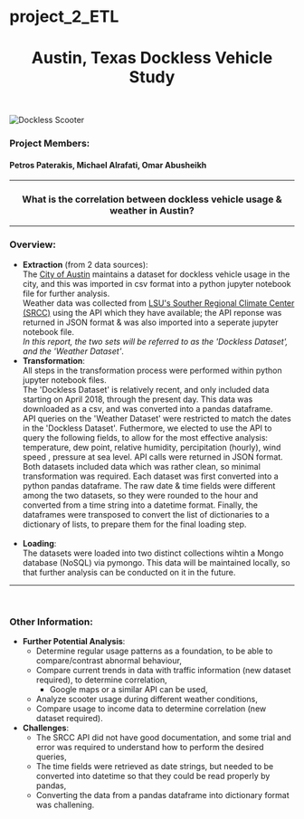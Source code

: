 # project_2_ETL
<h1 align=center> Austin, Texas Dockless Vehicle Study </h1> <br>

![Dockless Scooter](http://s79f01z693v3ecoes3yyjsg1.wpengine.netdna-cdn.com/wp-content/uploads/2018/03/sf.Bird_.0307.jpg) <br>

### Project Members:
#### Petros Paterakis, Michael Alrafati, Omar Abusheikh

<hr><h3 align=center> What is the correlation between dockless vehicle usage & weather in Austin? </h3><hr>

### Overview: 

* **Extraction** (from 2 data sources): <br>
	The [City of Austin](https://data.austintexas.gov/Transportation-and-Mobility/Dockless-Vehicle-Trips/7d8e-dm7r "City of Austin Dataset") maintains a dataset for dockless vehicle usage in the city, and this was imported in csv format into a python jupyter notebook file for further analysis.  
	Weather data was collected from [LSU's Souther Regional Climate Center (SRCC)](http://hrly.lsu.edu/ "Weather API") using the API which they have available; the API reponse was returned in JSON format & was also imported into a seperate jupyter notebook file.  
	*In this report, the two sets will be referred to as the 'Dockless Dataset', and the 'Weather Dataset'*. 
* **Transformation**: <br>
	All steps in the transformation process were performed within python jupyter notebook files.  
	The 'Dockless Dataset' is relatively recent, and only included data starting on April 2018, through the present day.  This data was downloaded as a csv, and was converted into a pandas dataframe.  
	API queries on the 'Weather Dataset' were restricted to match the dates in the 'Dockless Dataset'.  Futhermore, we elected to use the API to query the following fields, to allow for the most effective analysis: temperature, dew point, relative humidity, percipitation (hourly), wind speed , pressure at sea level. API calls were returned in JSON format.  
	Both datasets included data which was rather clean, so minimal transformation was required.  Each dataset was first converted into a python pandas dataframe.  The raw date & time fields were different among the two datasets, so they were rounded to the hour and converted from a time string into a datetime format. Finally, the dataframes were transposed to convert the list of dictionaries to a dictionary of lists, to prepare them for the final loading step.   
  <br>
* **Loading**: <br>
	The datasets were loaded into two distinct collections wihtin a Mongo database (NoSQL) via pymongo.  This data will be maintained locally, so that further analysis can be conducted on it in the future.  
<hr><br>

### Other Information: <br>

* **Further Potential Analysis**:
	- Determine regular usage patterns as a foundation, to be able to compare/contrast abnormal behaviour,
	- Compare current trends in data with traffic information (new dataset required), to determine correlation,
		- Google maps or a similar API can be used,
	- Analyze scooter usage during different weather conditions,
	- Compare usage to income data to determine correlation (new dataset required).
* **Challenges**:
	- The SRCC API did not have good documentation, and some trial and error was required to understand how to perform the desired queries, 
	- The time fields were retrieved as date strings, but needed to be converted into datetime so that they could be read properly by pandas,  
	- Converting the data from a pandas dataframe into dictionary format was challening.
